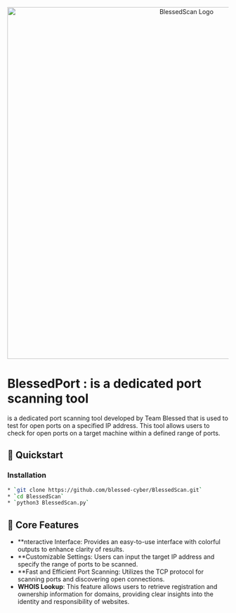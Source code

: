 <p align="center">
    <img src="BlessedPort.png" width="800px" alt="BlessedScan Logo">
  </p>
  
  
  
  # BlessedPort :  is a dedicated port scanning tool
  
 is a dedicated port scanning tool developed by Team Blessed that is used to test for open ports on a specified IP address. This tool allows users to check for open ports on a target machine within a defined range of ports.
  ## 🚀 Quickstart
  
  ### Installation
  
  ```bash
  * `git clone https://github.com/blessed-cyber/BlessedScan.git`
  * `cd BlessedScan`
  * `python3 BlessedScan.py`
  ```
  
  
  ## 🔑 Core Features
  
  - **nteractive Interface: Provides an easy-to-use interface with colorful outputs to enhance clarity of results.
  - **Customizable Settings: Users can input the target IP address and specify the range of ports to be scanned.
  - **Fast and Efficient Port Scanning: Utilizes the TCP protocol for scanning ports and discovering open connections.
  - **WHOIS Lookup**: This feature allows users to retrieve registration and ownership information for domains, providing clear insights into the identity and responsibility of websites.
  
